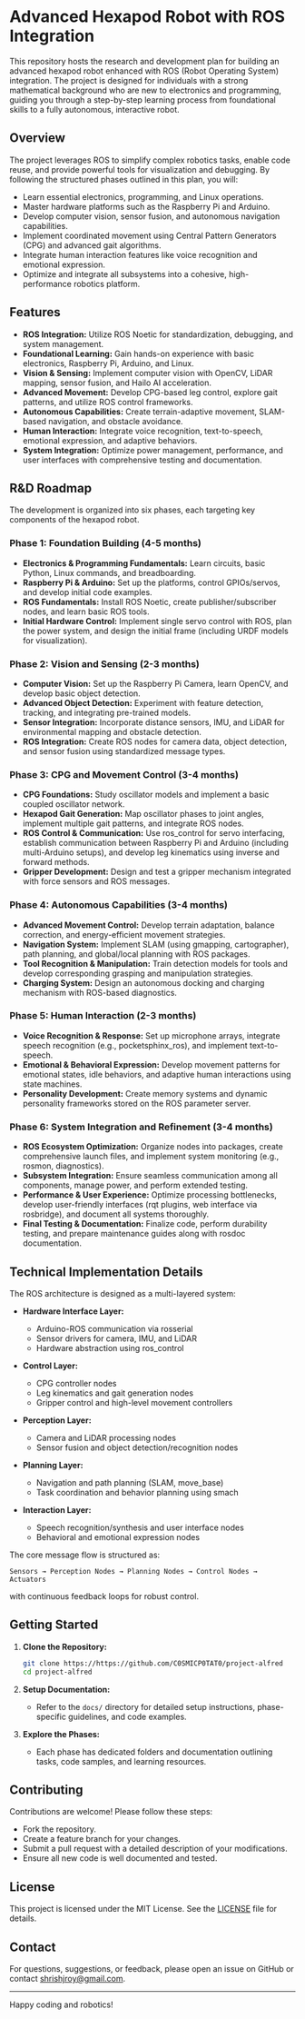 
# Advanced Hexapod Robot with ROS Integration

This repository hosts the research and development plan for building an advanced hexapod robot enhanced with ROS (Robot Operating System) integration. The project is designed for individuals with a strong mathematical background who are new to electronics and programming, guiding you through a step-by-step learning process from foundational skills to a fully autonomous, interactive robot.

## Overview

The project leverages ROS to simplify complex robotics tasks, enable code reuse, and provide powerful tools for visualization and debugging. By following the structured phases outlined in this plan, you will:
- Learn essential electronics, programming, and Linux operations.
- Master hardware platforms such as the Raspberry Pi and Arduino.
- Develop computer vision, sensor fusion, and autonomous navigation capabilities.
- Implement coordinated movement using Central Pattern Generators (CPG) and advanced gait algorithms.
- Integrate human interaction features like voice recognition and emotional expression.
- Optimize and integrate all subsystems into a cohesive, high-performance robotics platform.

## Features

- **ROS Integration:** Utilize ROS Noetic for standardization, debugging, and system management.
- **Foundational Learning:** Gain hands-on experience with basic electronics, Raspberry Pi, Arduino, and Linux.
- **Vision & Sensing:** Implement computer vision with OpenCV, LiDAR mapping, sensor fusion, and Hailo AI acceleration.
- **Advanced Movement:** Develop CPG-based leg control, explore gait patterns, and utilize ROS control frameworks.
- **Autonomous Capabilities:** Create terrain-adaptive movement, SLAM-based navigation, and obstacle avoidance.
- **Human Interaction:** Integrate voice recognition, text-to-speech, emotional expression, and adaptive behaviors.
- **System Integration:** Optimize power management, performance, and user interfaces with comprehensive testing and documentation.

## R&D Roadmap

The development is organized into six phases, each targeting key components of the hexapod robot.

### Phase 1: Foundation Building (4-5 months)
- **Electronics & Programming Fundamentals:** Learn circuits, basic Python, Linux commands, and breadboarding.
- **Raspberry Pi & Arduino:** Set up the platforms, control GPIOs/servos, and develop initial code examples.
- **ROS Fundamentals:** Install ROS Noetic, create publisher/subscriber nodes, and learn basic ROS tools.
- **Initial Hardware Control:** Implement single servo control with ROS, plan the power system, and design the initial frame (including URDF models for visualization).

### Phase 2: Vision and Sensing (2-3 months)
- **Computer Vision:** Set up the Raspberry Pi Camera, learn OpenCV, and develop basic object detection.
- **Advanced Object Detection:** Experiment with feature detection, tracking, and integrating pre-trained models.
- **Sensor Integration:** Incorporate distance sensors, IMU, and LiDAR for environmental mapping and obstacle detection.
- **ROS Integration:** Create ROS nodes for camera data, object detection, and sensor fusion using standardized message types.

### Phase 3: CPG and Movement Control (3-4 months)
- **CPG Foundations:** Study oscillator models and implement a basic coupled oscillator network.
- **Hexapod Gait Generation:** Map oscillator phases to joint angles, implement multiple gait patterns, and integrate ROS nodes.
- **ROS Control & Communication:** Use ros_control for servo interfacing, establish communication between Raspberry Pi and Arduino (including multi-Arduino setups), and develop leg kinematics using inverse and forward methods.
- **Gripper Development:** Design and test a gripper mechanism integrated with force sensors and ROS messages.

### Phase 4: Autonomous Capabilities (3-4 months)
- **Advanced Movement Control:** Develop terrain adaptation, balance correction, and energy-efficient movement strategies.
- **Navigation System:** Implement SLAM (using gmapping, cartographer), path planning, and global/local planning with ROS packages.
- **Tool Recognition & Manipulation:** Train detection models for tools and develop corresponding grasping and manipulation strategies.
- **Charging System:** Design an autonomous docking and charging mechanism with ROS-based diagnostics.

### Phase 5: Human Interaction (2-3 months)
- **Voice Recognition & Response:** Set up microphone arrays, integrate speech recognition (e.g., pocketsphinx_ros), and implement text-to-speech.
- **Emotional & Behavioral Expression:** Develop movement patterns for emotional states, idle behaviors, and adaptive human interactions using state machines.
- **Personality Development:** Create memory systems and dynamic personality frameworks stored on the ROS parameter server.

### Phase 6: System Integration and Refinement (3-4 months)
- **ROS Ecosystem Optimization:** Organize nodes into packages, create comprehensive launch files, and implement system monitoring (e.g., rosmon, diagnostics).
- **Subsystem Integration:** Ensure seamless communication among all components, manage power, and perform extended testing.
- **Performance & User Experience:** Optimize processing bottlenecks, develop user-friendly interfaces (rqt plugins, web interface via rosbridge), and document all systems thoroughly.
- **Final Testing & Documentation:** Finalize code, perform durability testing, and prepare maintenance guides along with rosdoc documentation.

## Technical Implementation Details

The ROS architecture is designed as a multi-layered system:

- **Hardware Interface Layer:**  
  - Arduino-ROS communication via rosserial  
  - Sensor drivers for camera, IMU, and LiDAR  
  - Hardware abstraction using ros_control

- **Control Layer:**  
  - CPG controller nodes  
  - Leg kinematics and gait generation nodes  
  - Gripper control and high-level movement controllers

- **Perception Layer:**  
  - Camera and LiDAR processing nodes  
  - Sensor fusion and object detection/recognition nodes

- **Planning Layer:**  
  - Navigation and path planning (SLAM, move_base)  
  - Task coordination and behavior planning using smach

- **Interaction Layer:**  
  - Speech recognition/synthesis and user interface nodes  
  - Behavioral and emotional expression nodes

The core message flow is structured as:  
```
Sensors → Perception Nodes → Planning Nodes → Control Nodes → Actuators
```  
with continuous feedback loops for robust control.

## Getting Started

1. **Clone the Repository:**
   ```bash
   git clone https://https://github.com/C0SMICP0TAT0/project-alfred
   cd project-alfred
   ```

2. **Setup Documentation:**
   - Refer to the `docs/` directory for detailed setup instructions, phase-specific guidelines, and code examples.

3. **Explore the Phases:**
   - Each phase has dedicated folders and documentation outlining tasks, code samples, and learning resources.

## Contributing

Contributions are welcome! Please follow these steps:
- Fork the repository.
- Create a feature branch for your changes.
- Submit a pull request with a detailed description of your modifications.
- Ensure all new code is well documented and tested.

## License

This project is licensed under the MIT License. See the [LICENSE](LICENSE) file for details.

## Contact

For questions, suggestions, or feedback, please open an issue on GitHub or contact shrishjroy@gmail.com.

---

Happy coding and robotics!
